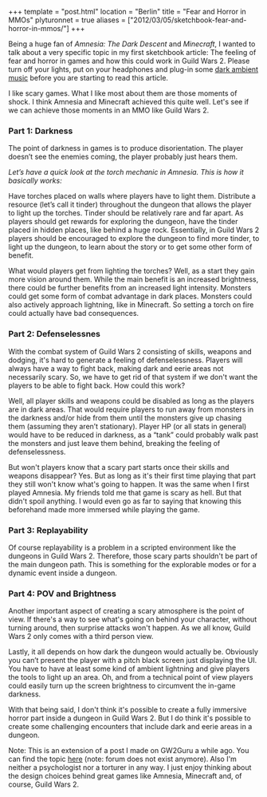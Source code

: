+++
template = "post.html"
location = "Berlin"
title = "Fear and Horror in MMOs"
plyturonnet = true
aliases = ["2012/03/05/sketchbook-fear-and-horror-in-mmos/"]
+++

Being a huge fan of *Amnesia: The Dark Descent* and *Minecraft*, I wanted to talk about a very specific topic in my first sketchbook article: The feeling of fear and horror in games and how this could work in Guild Wars 2. Please turn off your lights, put on your headphones and plug-in some [dark ambient music](http://www.youtube.com/watch?v=ZTHSKEXbQ1c) before you are starting to read this article.

I like scary games. What I like most about them are those moments of shock. I think Amnesia and Minecraft achieved this quite well. Let's see if we can achieve those moments in an MMO like Guild Wars 2.

<!--![Amnesia Banner](http://plyturon.net/wp-content/uploads/2012/03/blog_article_banner_amnesia.png)-->
### Part 1: Darkness ###
The point of darkness in games is to produce disorientation. The player doesn’t see the enemies coming, the player probably just hears them.

*Let’s have a quick look at the torch mechanic in Amnesia. This is how it basically works:*

Have torches placed on walls where players have to light them. Distribute a resource (let’s call it tinder) throughout the dungeon that allows the player to light up the torches. Tinder should be relatively rare and far apart. As players should get rewards for exploring the dungeon, have the tinder placed in hidden places, like behind a huge rock. Essentially, in Guild Wars 2 players should be encouraged to explore the dungeon to find more tinder, to light up the dungeon, to learn about the story or to get some other form of benefit.

What would players get from lighting the torches? Well, as a start they gain more vision around them. While the main benefit is an increased brightness, there could be further benefits from an increased light intensity. Monsters could get some form of combat advantage in dark places. Monsters could also actively approach lightning, like in Minecraft. So setting a torch on fire could actually have bad consequences.
<!--![house dungeon mansion](http://plyturon.net/wp-content/uploads/2012/03/blog_article_banner8.png)-->

### Part 2: Defenselessnes ###
With the combat system of Guild Wars 2 consisting of skills, weapons and dodging, it's hard to generate a feeling of defenselessness. Players will always have a way to fight back, making dark and eerie areas not necessarily scary. So, we have to get rid of that system if we don't want the players to be able to fight back. How could this work?

Well, all player skills and weapons could be disabled as long as the players are in dark areas. That would require players to run away from monsters in the darkness and/or hide from them until the monsters give up chasing them (assuming they aren’t stationary). Player HP (or all stats in general) would have to be reduced in darkness, as a “tank” could probably walk past the monsters and just leave them behind, breaking the feeling of defenselessness.

But won't players know that a scary part starts once their skills and weapons disappear? Yes. But as long as it's their first time playing that part they still won't know what's going to happen. It was the same when I first played Amnesia. My friends told me that game is scary as hell. But that didn't spoil anything. I would even go as far to saying that knowing this beforehand made more immersed while playing the game.
### Part 3: Replayability ###
Of course replayability is a problem in a scripted environment like the dungeons in Guild Wars 2. Therefore, those scary parts shouldn't be part of the main dungeon path. This is something for the explorable modes or for a dynamic event inside a dungeon.
### Part 4: POV and Brightness ###
Another important aspect of creating a scary atmosphere is the point of view. If there's a way to see what's going on behind your character, without turning around, then surprise attacks won't happen. As we all know, Guild Wars 2 only comes with  a third person view.

Lastly, it all depends on how dark the dungeon would actually be. Obviously you can’t present the player with a pitch black screen just displaying the UI. You have to have at least some kind of ambient lightning and give players the tools to light up an area. Oh, and from a technical point of view players could easily turn up the screen brightness to circumvent the in-game darkness.

With that being said, I don't think it's possible to create a fully immersive horror part inside a dungeon in Guild Wars 2. But I do think it's possible to create some challenging encounters that include dark and eerie areas in a dungeon.

Note: This is an extension of a post I made on GW2Guru a while ago. You can find the topic [here](#top) (note: forum does not exist anymore). Also I'm neither a psychologist nor a torturer in any way. I just enjoy thinking about the design choices behind great games like Amnesia, Minecraft and, of course, Guild Wars 2.
